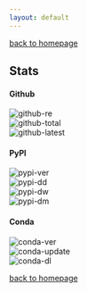```yaml
---
layout: default
---
```

[back to homepage](./)

## Stats

#### Github

![github-re][github-re] <br/>
![github-total][github-total] <br/>
![github-latest][github-latest]

[github-re]: https://img.shields.io/github/release/octadist/octadist.svg
[github-total]: https://img.shields.io/github/downloads/octadist/octadist/total.svg
[github-latest]: https://img.shields.io/github/downloads/octadist/octadist/latest/total.svg

#### PyPI

![pypi-ver][pypi-ver] <br/>
![pypi-dd][pypi-dd] <br/>
![pypi-dw][pypi-dw] <br/>
![pypi-dm][pypi-dm]

[pypi-ver]: https://img.shields.io/pypi/v/octadist.svg
[pypi-dd]: https://img.shields.io/pypi/dd/octadist.svg
[pypi-dw]: https://img.shields.io/pypi/dw/octadist.svg
[pypi-dm]: https://img.shields.io/pypi/dm/octadist.svg

#### Conda

![conda-ver][conda-ver] <br/>
![conda-update][conda-update] <br/>
![conda-dl][conda-dl]

[conda-ver]: https://anaconda.org/rangsiman/octadist/badges/version.svg
[conda-update]: https://anaconda.org/rangsiman/octadist/badges/latest_release_date.svg
[conda-dl]: https://anaconda.org/rangsiman/octadist/badges/downloads.svg

[back to homepage](./)